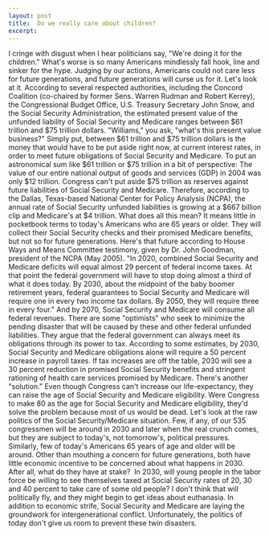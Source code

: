 ```yaml
---
layout: post
title:  Do we really care about children?
excerpt:
---
```




            

    

            

I cringe with disgust when I hear politicians say, "We're doing it for the children." What's worse is so many Americans mindlessly fall hook, line and sinker for the hype. Judging by our actions, Americans could not care less for future generations, and future generations will curse us for it. Let's look at it. According to several respected authorities, including the Concord Coalition (co-chaired by former Sens. Warren Rudman and Robert Kerrey), the Congressional Budget Office, U.S. Treasury Secretary John Snow, and the Social Security Administration, the estimated present value of the unfunded liability of Social Security and Medicare ranges between $61 trillion and $75 trillion dollars. "Williams," you ask, "what's this present value business?" Simply put, between $61 trillion and $75 trillion dollars is the money that would have to be put aside right now, at current interest rates, in order to meet future obligations of Social Security and Medicare. To put an astronomical sum like $61 trillion or $75 trillion in a bit of perspective: The value of our entire national output of goods and services (GDP) in 2004 was only $12 trillion. Congress can't put aside $75 trillion as reserves against future liabilities of Social Security and Medicare. Therefore, according to the Dallas, Texas-based National Center for Policy Analysis (NCPA), the annual rate of Social Security unfunded liabilities is growing at a $667 billion clip and Medicare's at $4 trillion. What does all this mean? It means little in pocketbook terms to today's Americans who are 65 years or older. They will collect their Social Security checks and their promised Medicare benefits, but not so for future generations. Here's that future according to House Ways and Means Committee testimony, given by Dr. John Goodman, president of the NCPA (May 2005). "In 2020, combined Social Security and Medicare deficits will equal almost 29 percent of federal income taxes. At that point the federal government will have to stop doing almost a third of what it does today. By 2030, about the midpoint of the baby boomer retirement years, federal guarantees to Social Security and Medicare will require one in every two income tax dollars. By 2050, they will require three in every four." And by 2070, Social Security and Medicare will consume all federal revenues. There are some "optimists" who seek to minimize the pending disaster that will be caused by these and other federal unfunded liabilities. They argue that the federal government can always meet its obligations through its power to tax. According to some estimates, by 2030, Social Security and Medicare obligations alone will require a 50 percent increase in payroll taxes. If tax increases are off the table, 2030 will see a 30 percent reduction in promised Social Security benefits and stringent rationing of health care services promised by Medicare. There's another "solution." Even though Congress can't increase our life-expectancy, they can raise the age of Social Security and Medicare eligibility. Were Congress to make 80 as the age for Social Security and Medicare eligibility, they'd solve the problem because most of us would be dead. Let's look at the raw politics of the Social Security/Medicare situation. Few, if any, of our 535 congressmen will be around in 2030 and later when the real crunch comes, but they are subject to today's, not tomorrow's, political pressures. Similarly, few of today's Americans 65 years of age and older will be around. Other than mouthing a concern for future generations, both have little economic incentive to be concerned about what happens in 2030. After all, what do they have at stake?  In 2030, will young people in the labor force be willing to see themselves taxed at Social Security rates of 20, 30 and 40 percent to take care of some old people? I don't think that will politically fly, and they might begin to get ideas about euthanasia. In addition to economic strife, Social Security and Medicare are laying the groundwork for intergenerational conflict. Unfortunately, the politics of today don't give us room to prevent these twin disasters.

        
